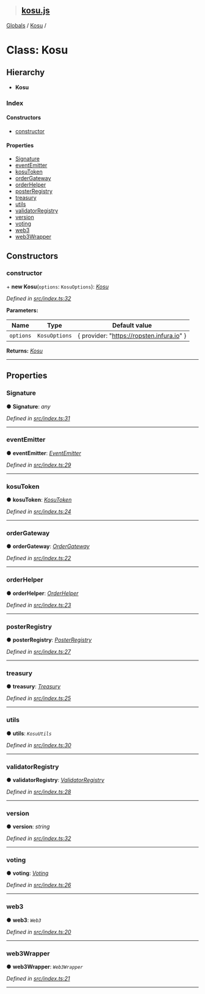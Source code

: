 > ## [kosu.js](../README.md)

[Globals](../globals.md) / [Kosu](kosu.md) /

# Class: Kosu

## Hierarchy

-   **Kosu**

### Index

#### Constructors

-   [constructor](kosu.md#constructor)

#### Properties

-   [Signature](kosu.md#signature)
-   [eventEmitter](kosu.md#eventemitter)
-   [kosuToken](kosu.md#kosutoken)
-   [orderGateway](kosu.md#ordergateway)
-   [orderHelper](kosu.md#orderhelper)
-   [posterRegistry](kosu.md#posterregistry)
-   [treasury](kosu.md#treasury)
-   [utils](kosu.md#utils)
-   [validatorRegistry](kosu.md#validatorregistry)
-   [version](kosu.md#version)
-   [voting](kosu.md#voting)
-   [web3](kosu.md#web3)
-   [web3Wrapper](kosu.md#web3wrapper)

## Constructors

### constructor

\+ **new Kosu**(`options`: `KosuOptions`): _[Kosu](kosu.md)_

_Defined in [src/index.ts:32](url)_

**Parameters:**

| Name      | Type          | Default value                             |
| --------- | ------------- | ----------------------------------------- |
| `options` | `KosuOptions` | { provider: "https://ropsten.infura.io" } |

**Returns:** _[Kosu](kosu.md)_

---

## Properties

### Signature

● **Signature**: _any_

_Defined in [src/index.ts:31](url)_

---

### eventEmitter

● **eventEmitter**: _[EventEmitter](eventemitter.md)_

_Defined in [src/index.ts:29](url)_

---

### kosuToken

● **kosuToken**: _[KosuToken](kosutoken.md)_

_Defined in [src/index.ts:24](url)_

---

### orderGateway

● **orderGateway**: _[OrderGateway](ordergateway.md)_

_Defined in [src/index.ts:22](url)_

---

### orderHelper

● **orderHelper**: _[OrderHelper](orderhelper.md)_

_Defined in [src/index.ts:23](url)_

---

### posterRegistry

● **posterRegistry**: _[PosterRegistry](posterregistry.md)_

_Defined in [src/index.ts:27](url)_

---

### treasury

● **treasury**: _[Treasury](treasury.md)_

_Defined in [src/index.ts:25](url)_

---

### utils

● **utils**: _`KosuUtils`_

_Defined in [src/index.ts:30](url)_

---

### validatorRegistry

● **validatorRegistry**: _[ValidatorRegistry](validatorregistry.md)_

_Defined in [src/index.ts:28](url)_

---

### version

● **version**: _string_

_Defined in [src/index.ts:32](url)_

---

### voting

● **voting**: _[Voting](voting.md)_

_Defined in [src/index.ts:26](url)_

---

### web3

● **web3**: _`Web3`_

_Defined in [src/index.ts:20](url)_

---

### web3Wrapper

● **web3Wrapper**: _`Web3Wrapper`_

_Defined in [src/index.ts:21](url)_

---

